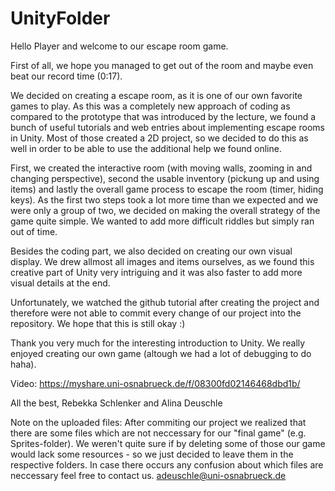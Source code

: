 # UnityFolder


Hello Player and welcome to our escape room game. 

First of all, we hope you managed to get out of the room and maybe even beat our record time (0:17).

We decided on creating a escape room, as it is one of our own favorite games to play. 
As this was a completely new approach of coding as compared to the prototype that was introduced by the lecture, 
we found a bunch of useful tutorials and web entries about implementing escape rooms in Unity. 
Most of those created a 2D project, so we decided to do this as well in order to be able to use the additional help we found online. 

First, we created the interactive room (with moving walls, zooming in and changing perspective), second the usable inventory (pickung up and using items) and lastly the overall game process to escape the room (timer, hiding keys).
As the first two steps took a lot more time than we expected and we were only a group of two, we decided on making the overall strategy of the game quite simple. 
We wanted to add more difficult riddles but simply ran out of time. 

Besides the coding part, we also decided on creating our own visual display. 
We drew allmost all images and items ourselves, as we found this creative part of Unity very intriguing and it was also faster to add more visual details at the end. 

Unfortunately, we watched the github tutorial after creating the project and therefore were not able to commit every change of our project into the repository. 
We hope that this is still okay :) 

Thank you very much for the interesting introduction to Unity. 
We really enjoyed creating our own game (altough we had a lot of debugging to do haha).

Video: https://myshare.uni-osnabrueck.de/f/08300fd02146468dbd1b/

All the best, 
Rebekka Schlenker and Alina Deuschle


Note on the uploaded files:
After commiting our project we realized that there are some files which are not neccessary for our "final game" (e.g. Sprites-folder). We weren't quite sure if by deleting some of those our game would lack some resources - so we just decided to leave them in the respective folders. In case there occurs any confusion about which files are neccessary feel free to contact us. 
adeuschle@uni-osnabrueck.de
